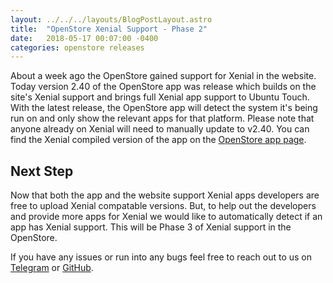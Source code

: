 ```yaml
---
layout: ../../../layouts/BlogPostLayout.astro
title:  "OpenStore Xenial Support - Phase 2"
date:   2018-05-17 00:07:00 -0400
categories: openstore releases
---
```


About a week ago the OpenStore gained support for Xenial in the website. Today
version 2.40 of the OpenStore app was release which builds on the site's Xenial
support and brings full Xenial app support to Ubuntu Touch. With the latest
release, the OpenStore app will detect the system it's being run on and only
show the relevant apps for that platform. Please note that anyone already on
Xenial will need to manually update to v2.40. You can find the Xenial compiled
version of the app on the [OpenStore app page](https://open-store.io/app/openstore.openstore-team).

## Next Step

Now that both the app and the website support Xenial apps developers are free to
upload Xenial compatable versions. But, to help out the developers and provide
more apps for Xenial we would like to automatically detect if an app has Xenial
support. This will be Phase 3 of Xenial support in the OpenStore.

If you have any issues or run into any bugs feel free to reach out to us on
[Telegram](https://open-store.io/telegram) or
[GitHub](https://github.com/UbuntuOpenStore/openstore-meta/issues).
